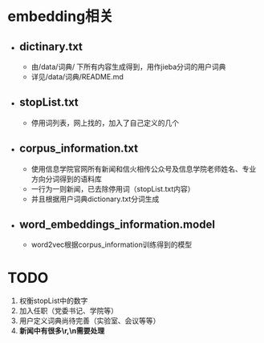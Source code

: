 # embedding相关

- ## dictinary.txt
  - 由/data/词典/ 下所有内容生成得到，用作jieba分词的用户词典
  - 详见/data/词典/README.md

- ## stopList.txt
  - 停用词列表，网上找的，加入了自己定义的几个

- ## corpus_information.txt
  - 使用信息学院官网所有新闻和信火相传公众号及信息学院老师姓名、专业方向分词得到的语料库
  - 一行为一则新闻，已去除停用词（stopList.txt内容）
  - 并且根据用户词典dictionary.txt分词生成
  
- ## word_embeddings_information.model
  - word2vec根据corpus_information训练得到的模型

# TODO
1. 权衡stopList中的数字
2. 加入任职（党委书记、学院等）
3. 用户定义词典尚待完善（实验室、会议等等）
4. **新闻中有很多\r,\n需要处理**


